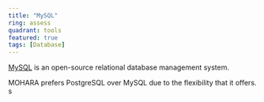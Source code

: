 ```yaml
---
title: "MySQL"
ring: assess
quadrant: tools
featured: true
tags: [Database]
---
```


[MySQL](https://www.mysql.com/) is an open-source relational database management system.

MOHARA prefers PostgreSQL over MySQL due to the flexibility that it offers. s
